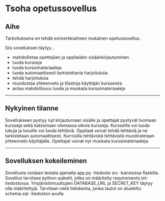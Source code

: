 # Tsoha opetussovellus
## Aihe
Tarkoituksena on tehdä esimerkkiaiheen mukainen opetussovellus.

Siis sovelluksen täytyy...
* mahdollistaa opettaijien ja oppilaiden sisäänkirjautuminen
* luoda kursseja
* luoda kurssimateriaaleja
* luoda automaattisesti tarkistettavia harjoituksia
* tehdä harjoituksia
* muodostaa yhteenveto ja tilastoja käyttäjän kursseista
* antaa mahdollisuus luoda ja muokata kurssimateriaaleja

---
## Nykyinen tilanne


Sovellukseen pystyy nyt kirjautumaan sisälle ja opettajat pystyvät luomaan kursseja sekä katsomaan olemassa olevia kursseja.
Kursseille voi luoda lukuja ja luvuille voi luoda tehtäviä. Oppilaat voivat tehdä tehtäviä ja ne tarkistetaan automaattisesti. Kurrssilla tehtävistä tehtävistä muodostetaan yhteenveto käyttäjälle.
Opettajat voivat nyt muokata kurssimateriaaleja.

---

## Sovelluksen kokeileminen
Sovellusta voidaan testata ajamalla app.py -tiedosto src -kansiossa flaskilla.
Sovellus tarvitsee python-paketit, jotka on määritelty requirements.txt-tiedostossa. 
Ympäristömuuttujien DATABASE_URL ja SECRET_KEY täytyy olla määriteltyjä. Tarvitaan vielä tietokanta, jonka taulut on alustettu schema.sql -tiedoston avulla.